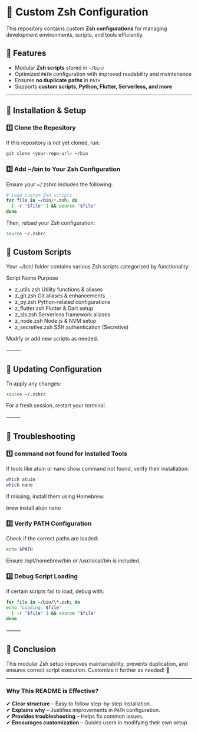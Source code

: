 # 🔧 Custom Zsh Configuration

This repository contains custom **Zsh configurations** for managing development environments, scripts, and tools efficiently.

## 📌 Features

- Modular **Zsh scripts** stored in `~/bin/`
- Optimized **`PATH`** configuration with improved readability and maintenance
- Ensures **no duplicate paths** in `PATH`
- Supports **custom scripts, Python, Flutter, Serverless, and more**

---

## 🚀 Installation & Setup

### **1️⃣ Clone the Repository**

If this repository is not yet cloned, run:

```bash
git clone <your-repo-url> ~/bin
```

### 2️⃣ Add ~/bin to Your Zsh Configuration

Ensure your ~/.zshrc includes the following:

```sh
# Load custom Zsh scripts
for file in ~/bin/*.zsh; do
  [ -r "$file" ] && source "$file"
done
```

Then, reload your Zsh configuration:

```sh
source ~/.zshrc
```

## 📜 Custom Scripts

Your ~/bin/ folder contains various Zsh scripts categorized by functionality:

Script Name Purpose

- z_utils.zsh Utility functions & aliases
- z_git.zsh Git aliases & enhancements
- z_py.zsh Python-related configurations
- z_flutter.zsh Flutter & Dart setup
- z_sls.zsh Serverless framework aliases
- z_node.zsh Node.js & NVM setup
- z_secretive.zsh SSH authentication (Secretive)

Modify or add new scripts as needed.

⸻

## 🔄 Updating Configuration

To apply any changes:

```sh
source ~/.zshrc
```

For a fresh session, restart your terminal.

⸻

## 📌 Troubleshooting

### 1️⃣ command not found for Installed Tools

If tools like atuin or nano show command not found, verify their installation:

```sh
which atuin
which nano
```

If missing, install them using Homebrew:

brew install atuin nano

### 2️⃣ Verify PATH Configuration

Check if the correct paths are loaded:

```sh
echo $PATH
```

Ensure /opt/homebrew/bin or /usr/local/bin is included.

### 3️⃣ Debug Script Loading

If certain scripts fail to load, debug with:

```sh
for file in ~/bin/\*.zsh; do
echo "Loading: $file"
  [ -r "$file" ] && source "$file"
done
```

⸻

## 🎯 Conclusion

This modular Zsh setup improves maintainability, prevents duplication, and ensures correct script execution. Customize it further as needed! 🚀

---

### **Why This README is Effective?**

✔ **Clear structure** – Easy to follow step-by-step installation.  
✔ **Explains why** – Justifies improvements in `PATH` configuration.  
✔ **Provides troubleshooting** – Helps fix common issues.  
✔ **Encourages customization** – Guides users in modifying their own setup.
